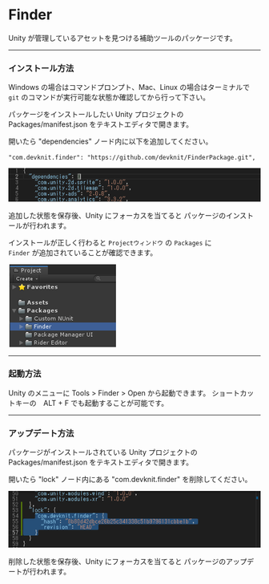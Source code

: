 # Finder

Unity が管理しているアセットを見つける補助ツールのパッケージです。

---

### インストール方法

Windows の場合はコマンドプロンプト、Mac、Linux の場合はターミナルで  
`git` のコマンドが実行可能な状態か確認してから行って下さい。

パッケージをインストールしたい Unity プロジェクトの  
Packages/manifest.json をテキストエディタで開きます。

開いたら "dependencies" ノード内に以下を追加してください。

```
"com.devknit.finder": "https://github.com/devknit/FinderPackage.git",
```

![](Documentation/install.gif)

追加した状態を保存後、Unity にフォーカスを当てると
パッケージのインストールが行われます。

インストールが正しく行わると `Projectウィンドウ` の `Packages` に  
`Finder` が追加されていることが確認できます。

![](Documentation/install.png)

---

### 起動方法

Unity のメニューに Tools > Finder > Open から起動できます。
ショートカットキーの　ALT + F でも起動することが可能です。

---

### アップデート方法

パッケージがインストールされている Unity プロジェクトの
Packages/manifest.json をテキストエディタで開きます。

開いたら "lock" ノード内にある "com.devknit.finder" を削除してください。

![](Documentation/update.gif)

削除した状態を保存後、Unity にフォーカスを当てると
パッケージのアップデートが行われます。
